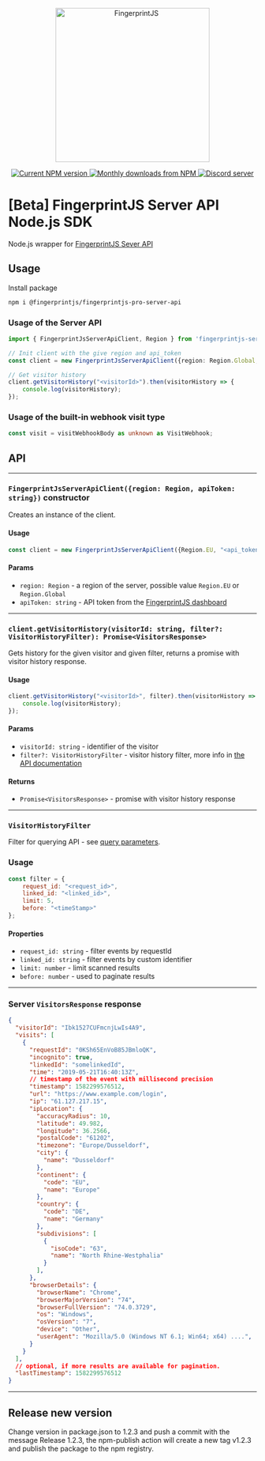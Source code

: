 <p align="center">
  <a href="https://fingerprintjs.com">
    <img src="https://user-images.githubusercontent.com/10922372/126062498-31921b6c-c7fd-47cb-bf85-9e172e08b664.png" alt="FingerprintJS" width="312px" />
  </a>
<p align="center">
<a href="https://www.npmjs.com/package/fingerprintjs-server-api">
  <img src="https://img.shields.io/npm/v/fingerprintjs-server-api.svg" alt="Current NPM version">
</a>
<a href="https://www.npmjs.com/package/fingerprintjs-server-api">
  <img src="https://img.shields.io/npm/dm/fingerprintjs-server-api.svg" alt="Monthly downloads from NPM">
</a>
  <a href="https://discord.gg/39EpE2neBg">
    <img src="https://img.shields.io/discord/852099967190433792?style=logo&label=Discord&logo=Discord&logoColor=white" alt="Discord server">
  </a>
    
# [Beta] FingerprintJS Server API Node.js SDK
Node.js wrapper for [FingerprintJS Sever API](https://dev.fingerprintjs.com/docs/server-api)

## Usage

Install package
``` sh
npm i @fingerprintjs/fingerprintjs-pro-server-api
```

### Usage of the Server API
```ts
import { FingerprintJsServerApiClient, Region } from 'fingerprintjs-server-api';

// Init client with the give region and api_token
const client = new FingerprintJsServerApiClient({region: Region.Global, apiToken: "<api_token>"});

// Get visitor history
client.getVisitorHistory("<visitorId>").then(visitorHistory => {
    console.log(visitorHistory);
});

```

### Usage of the built-in webhook visit type
```ts
const visit = visitWebhookBody as unknown as VisitWebhook;
```

## API
---
### `FingerprintJsServerApiClient({region: Region, apiToken: string})` constructor
Creates an instance of the client.
#### Usage
```js
const client = new FingerprintJsServerApiClient({Region.EU, "<api_token>"});
```
#### Params
- `region: Region` - a region of the server, possible value `Region.EU` or `Region.Global`
- `apiToken: string` - API token from the [FingerprintJS dashboard](https://dashboard.fingerprintjs.com/)
---

### `client.getVisitorHistory(visitorId: string, filter?: VisitorHistoryFilter): Promise<VisitorsResponse>`
Gets history for the given visitor and given filter, returns a promise with visitor history response.
#### Usage
```js
client.getVisitorHistory("<visitorId>", filter).then(visitorHistory => {
    console.log(visitorHistory);
});
```
#### Params
- `visitorId: string` - identifier of the visitor
- `filter?: VisitorHistoryFilter` - visitor history filter, more info in [the API documentation](https://dev.fingerprintjs.com/docs/server-api#query-parameters)
#### Returns
- `Promise<VisitorsResponse>` - promise with visitor history response
---
### `VisitorHistoryFilter`
Filter for querying API - see [query parameters](VisitorHistoryFilter).
### Usage
```js
const filter = {
    request_id: "<request_id>",
    linked_id: "<linked_id>",
    limit: 5,
    before: "<timeStamp>"
};
```
#### Properties
- `request_id: string` - filter events by requestId
- `linked_id: string` - filter events by custom identifier
- `limit: number` - limit scanned results
- `before: number` - used to paginate results
---
### Server `VisitorsResponse` response
```json
{
  "visitorId": "Ibk1527CUFmcnjLwIs4A9",
  "visits": [
    {
      "requestId": "0KSh65EnVoB85JBmloQK",
      "incognito": true,
      "linkedId": "somelinkedId",
      "time": "2019-05-21T16:40:13Z",
      // timestamp of the event with millisecond precision
      "timestamp": 1582299576512,
      "url": "https://www.example.com/login",
      "ip": "61.127.217.15",
      "ipLocation": {
        "accuracyRadius": 10,
        "latitude": 49.982,
        "longitude": 36.2566,
        "postalCode": "61202",
        "timezone": "Europe/Dusseldorf",
        "city": {
          "name": "Dusseldorf"
        },
        "continent": {
          "code": "EU",
          "name": "Europe"
        },
        "country": {
          "code": "DE",
          "name": "Germany"
        },
        "subdivisions": [
          {
            "isoCode": "63",
            "name": "North Rhine-Westphalia"
          }
        ],
      },
      "browserDetails": {
        "browserName": "Chrome",
        "browserMajorVersion": "74",
        "browserFullVersion": "74.0.3729",
        "os": "Windows",
        "osVersion": "7",
        "device": "Other",
        "userAgent": "Mozilla/5.0 (Windows NT 6.1; Win64; x64) ....",
      }
    }
  ],
  // optional, if more results are available for pagination.
  "lastTimestamp": 1582299576512
}
```
---
## Release new version
Change version in package.json to 1.2.3 and push a commit with the message Release 1.2.3, the npm-publish action will create a new tag v1.2.3 and publish the package to the npm registry.
